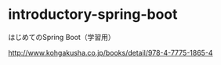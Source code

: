 # introductory-spring-boot
はじめてのSpring Boot（学習用）

http://www.kohgakusha.co.jp/books/detail/978-4-7775-1865-4
